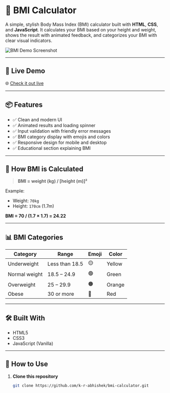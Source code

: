 # 🧮 BMI Calculator

A simple, stylish Body Mass Index (BMI) calculator built with **HTML**, **CSS**, and **JavaScript**. It calculates your BMI based on your height and weight, shows the result with animated feedback, and categorizes your BMI with clear visual indicators.

![BMI Demo Screenshot](https://via.placeholder.com/800x400?text=BMI+Calculator+Preview) <!-- Replace with actual screenshot or GIF if available -->

---

## 🚀 Live Demo

🌐 [Check it out live](https://k-r-abhishek.github.io/BMI-Calculator/) <!-- Replace with your actual deployment link -->

---

## 📦 Features

- ✅ Clean and modern UI
- ✅ Animated results and loading spinner
- ✅ Input validation with friendly error messages
- ✅ BMI category display with emojis and colors
- ✅ Responsive design for mobile and desktop
- ✅ Educational section explaining BMI

---

## 🧠 How BMI is Calculated

> **BMI = weight (kg) / [height (m)]²**

Example:
- Weight: `70kg`
- Height: `170cm` (1.7m)

**BMI = 70 / (1.7 × 1.7) = 24.22**

---

## 📊 BMI Categories

| Category       | Range         | Emoji | Color       |
|----------------|---------------|-------|-------------|
| Underweight    | Less than 18.5| 🟡     | Yellow      |
| Normal weight  | 18.5 – 24.9   | 🟢     | Green       |
| Overweight     | 25 – 29.9     | 🟠     | Orange      |
| Obese          | 30 or more    | 🔴     | Red         |

---

## 🛠️ Built With

- HTML5
- CSS3
- JavaScript (Vanilla)

---

## 📁 How to Use

1. **Clone this repository**

   ```bash
   git clone https://github.com/k-r-abhishek/bmi-calculator.git
